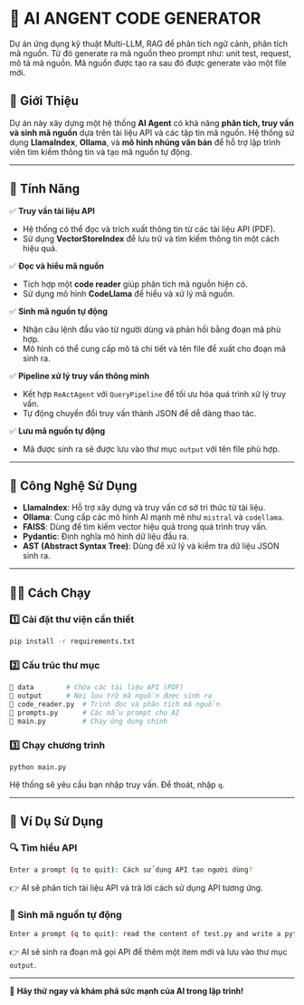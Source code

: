 # 🚀 AI ANGENT CODE GENERATOR
Dự án ứng dụng kỹ thuật Multi-LLM, RAG để phân tích ngữ cảnh, phân tích mã nguồn. Từ đó generate ra mã nguồn theo prompt như: unit test, request, mô tả mã nguồn.
Mã nguồn được tạo ra sau đó được generate vào một file mới.


## 📝 Giới Thiệu  
Dự án này xây dựng một hệ thống **AI Agent** có khả năng **phân tích, truy vấn và sinh mã nguồn** dựa trên tài liệu API và các tập tin mã nguồn. Hệ thống sử dụng **LlamaIndex**, **Ollama**, và **mô hình nhúng văn bản** để hỗ trợ lập trình viên tìm kiếm thông tin và tạo mã nguồn tự động.

---

## 🔧 Tính Năng  

✅ **Truy vấn tài liệu API**  
- Hệ thống có thể đọc và trích xuất thông tin từ các tài liệu API (PDF).  
- Sử dụng **VectorStoreIndex** để lưu trữ và tìm kiếm thông tin một cách hiệu quả.  

✅ **Đọc và hiểu mã nguồn**  
- Tích hợp một **code reader** giúp phân tích mã nguồn hiện có.  
- Sử dụng mô hình **CodeLlama** để hiểu và xử lý mã nguồn.  

✅ **Sinh mã nguồn tự động**  
- Nhận câu lệnh đầu vào từ người dùng và phản hồi bằng đoạn mã phù hợp.  
- Mô hình có thể cung cấp mô tả chi tiết và tên file đề xuất cho đoạn mã sinh ra.  

✅ **Pipeline xử lý truy vấn thông minh**  
- Kết hợp `ReActAgent` với `QueryPipeline` để tối ưu hóa quá trình xử lý truy vấn.  
- Tự động chuyển đổi truy vấn thành JSON để dễ dàng thao tác.  

✅ **Lưu mã nguồn tự động**  
- Mã được sinh ra sẽ được lưu vào thư mục `output` với tên file phù hợp.  

---

## 🚀 Công Nghệ Sử Dụng  
- **LlamaIndex**: Hỗ trợ xây dựng và truy vấn cơ sở tri thức từ tài liệu.  
- **Ollama**: Cung cấp các mô hình AI mạnh mẽ như `mistral` và `codellama`.  
- **FAISS**: Dùng để tìm kiếm vector hiệu quả trong quá trình truy vấn.  
- **Pydantic**: Định nghĩa mô hình dữ liệu đầu ra.  
- **AST (Abstract Syntax Tree)**: Dùng để xử lý và kiểm tra dữ liệu JSON sinh ra.  

---

## 🏃‍♂️ Cách Chạy  

### 1️⃣ Cài đặt thư viện cần thiết  
```sh
pip install -r requirements.txt
```

### 2️⃣ Cấu trúc thư mục  
```sh
📂 data        # Chứa các tài liệu API (PDF)  
📂 output      # Nơi lưu trữ mã nguồn được sinh ra  
📜 code_reader.py  # Trình đọc và phân tích mã nguồn  
📜 prompts.py      # Các mẫu prompt cho AI  
📜 main.py         # Chạy ứng dụng chính  
```

### 3️⃣ Chạy chương trình  
```sh
python main.py
```

Hệ thống sẽ yêu cầu bạn nhập truy vấn. Để thoát, nhập `q`.  

---

## 📌 Ví Dụ Sử Dụng  

### 🔍 Tìm hiểu API  
```sh
Enter a prompt (q to quit): Cách sử dụng API tạo người dùng?
```
👉 AI sẽ phân tích tài liệu API và trả lời cách sử dụng API tương ứng.  

### 🤖 Sinh mã nguồn tự động  
```sh
Enter a prompt (q to quit): read the content of test.py and write a python script that calls the post end point to make a new item
```
👉 AI sẽ sinh ra đoạn mã gọi API để thêm một item mới và lưu vào thư mục `output`.  

---

🚀 **Hãy thử ngay và khám phá sức mạnh của AI trong lập trình!**

